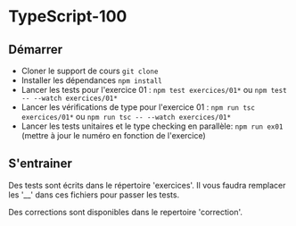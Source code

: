 # TypeScript-100

## Démarrer

 - Cloner le support de cours `git clone`
 - Installer les dépendances `npm install`
 - Lancer les tests pour l'exercice 01 : `npm test exercices/01*` ou `npm test -- --watch exercices/01*`
 - Lancer les vérifications de type pour l'exercice 01 : `npm run tsc exercices/01*` ou `npm run tsc -- --watch exercices/01*`
 - Lancer les tests unitaires et le type checking en parallèle: `npm run ex01`
 (mettre à jour le numéro en fonction de l'exercice)
 
## S'entrainer

Des tests sont écrits dans le répertoire 'exercices'. Il vous faudra remplacer les '__' dans ces fichiers pour passer les tests.

Des corrections sont disponibles dans le repertoire 'correction'.